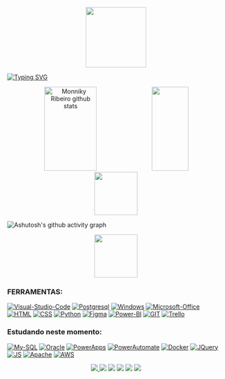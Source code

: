 
<div align = "center">
  <img height = "140px" src = "https://user-images.githubusercontent.com/92947069/183311882-d6cec5b0-18e8-48cf-a551-098f295fbce5.gif" >
</div>

  
[![Typing SVG](https://readme-typing-svg.herokuapp.com/?color=ffc1d5&size=35&center=true&vCenter=true&width=1000&lines=OI,+MEU+NOME+é+Monniky+Ribeiro;Sou+Analista+de+Dados+|+Business+Inteligence;Sou+de+Brasília,+DF;Seja+Bem-+Vindo!+:%29)](https://git.io/typing-svg)


<div align="center">  
  <img width="49%" height="195px" src="https://github-readme-stats.vercel.app/api?username=monnikys&show_icons=true&count_private=true&hide_border=true&title_color=fc6998&icon_color=fc6998&text_color=fc6998&bg_color=ffc1d5" alt="Monniky Ribeiro github stats" /> 
  <img width="41%" height="195px" src="https://github-readme-stats.vercel.app/api/top-langs/?username=monnikys&layout=compact&hide_border=true&title_color=fc6998&text_color=fc6998&bg_color=ffc1d5" />
</div>

<div align="center">  
 <img height = "100px" src="https://user-images.githubusercontent.com/92947069/183308602-5b5810ac-0990-45e6-b448-043c239db400.gif"/>
</div>
 
![Ashutosh's github activity graph](https://github-readme-activity-graph.vercel.app/graph?username=monnikys&bg_color=ffc1d5&color=fc6998&line=f74780&point=f74780&area=true&hide_border=true)

<div align="center">  
 <img height = "100px" src = "https://user-images.githubusercontent.com/92947069/183309444-40054815-7603-4409-b613-603095a0e7d2.gif" >
</div> 

### FERRAMENTAS:
[![Visual-Studio-Code](https://icongr.am/devicon/visualstudio-plain.svg?size=30&color=currentColor)](https://code.visualstudio.com/)
[![Postgresql](https://icongr.am/devicon/postgresql-original.svg?size=30&color=currentColor)](https://www.postgresql.org/)
[![Windows](https://icongr.am/devicon/windows8-original.svg?size=30&color=currentColor)](https://www.microsoft.com/pt-br/windows/?r=1)
[![Microsoft-Office](https://icongr.am/simple/microsoftoffice.svg?size=30&color=44a25b&colored=false)](https://www.microsoft.com/pt-br/microsoft-365)
[![HTML](https://icongr.am/devicon/html5-original-wordmark.svg?size=30&color=currentColor)](https://developer.mozilla.org/pt-BR/docs/Web/HTML)
[![CSS](https://icongr.am/devicon/css3-original-wordmark.svg?size=30&color=currentColor)](https://developer.mozilla.org/pt-BR/docs/Web/CSS)
[![Python](https://icongr.am/devicon/python-original.svg?size=30&color=currentColor)](https://www.python.org/)
[![Figma](https://img.icons8.com/?size=30&id=zfHRZ6i1Wg0U&format=png&color=000000)](https://www.figma.com/)
[![Power-BI](https://icongr.am/simple/powerbi.svg?size=30&color=ffc800&colored=false)](https://www.microsoft.com/pt-br/power-platform/products/power-bi)
[![GIT](https://icongr.am/devicon/git-original.svg?size=30&color=currentColor)](https://git-scm.com/)
[![Trello](https://icongr.am/devicon/trello-plain.svg?size=30&color=ffffff)](https://trello.com/)

  
### Estudando neste momento:
[![My-SQL](https://icongr.am/devicon/mysql-original-wordmark.svg?size=30&color=currentColor)](https://www.mysql.com/)
[![Oracle](https://icongr.am/devicon/oracle-original.svg?size=30&color=currentColor)](https://www.oracle.com/br/downloads/)
[![PowerApps](https://img.icons8.com/fluency/30/microsoft-power-apps-2020.png)](https://www.microsoft.com/pt-br/power-platform/products/power-apps)
[![PowerAutomate](https://img.icons8.com/fluency/30/microsoft-power-automate-2020.png)](https://www.microsoft.com/pt-br/power-platform/products/power-automate)
[![Docker](https://icongr.am/devicon/docker-original-wordmark.svg?size=30&color=currentColor)](https://www.docker.com/)
[![JQuery](https://icongr.am/devicon/jquery-original.svg?size=30&color=currentColor)](https://jquery.com/)
[![JS](https://icongr.am/devicon/javascript-original.svg?size=30&color=currentColor)](https://developer.mozilla.org/pt-BR/docs/Web/JavaScript)
[![Apache](https://icongr.am/devicon/apache-original.svg?size=30&color=currentColor)](https://httpd.apache.org/)
[![AWS](https://img.icons8.com/color/30/amazon-web-services.png)](https://aws.amazon.com/)



<div align="center">  
<a href="https://www.instagram.com/__.monamour/" target="_blank"><img src="https://img.shields.io/badge/-Instagram-%23E4405F?style=for-the-badge&logo=instagram&logoColor=white"</a>
<a href="https://www.twitch.tv/monnikys" target="_blank"><img src="https://img.shields.io/badge/Twitch-9146FF?style=for-the-badge&logo=twitch&logoColor=white" target="_blank"></a>
<a href="https://discord.gg/KsWshZ2B" target="_blank"><img src="https://img.shields.io/badge/Discord-7289DA?style=for-the-badge&logo=discord&logoColor=white" target="_blank"></a> 
<a href = "mailto:monnikysabrinnyr@gmail.com"><img src="https://img.shields.io/badge/-Gmail-%23333?style=for-the-badge&logo=gmail&logoColor=white" target="_blank"></a>
<a href="https://www.linkedin.com/in/monniky-ribeiro-41b909206/" target="_blank"><img src="https://img.shields.io/badge/-LinkedIn-%230077B5?style=for-the-badge&logo=linkedin&logoColor=white" target="_blank"></a>
<a href="https://drive.google.com/drive/folders/1zC7VBajRM4ZMESVIHOOS2GmvOKNCeLey?usp=sharing" target="_blank"><img src="https://img.shields.io/badge/-Currículo-%23E4405F?style=for-the-badge&logo=pasta&logoColor=white" target="_blank"></a>
  
</div>
